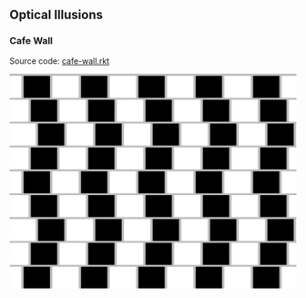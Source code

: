 Optical Illusions
----------------

### Cafe Wall

Source code: [cafe-wall.rkt](cafe-wall.rkt)

<img src="cafe-wall.svg" alt="Cafe Wall" />



